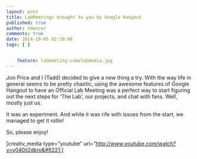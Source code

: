 ```yaml
---
layout: post
title: LabMeetings brought to you by Google Hangout
published: true
author: tmencer
comments: true
date: 2014-10-05 02:10:48
tags: [ ]


    feature: labmeeting-cubelabmedia.jpg
---
```

Jon Price and I (Tadd) decided to give a new thing a try. With the way life in general seems to be pretty chaotic, using the awesome features of Google Hangout to have an Official Lab Meeting was a perfect way to start figuring out the next steps for &#8216;The Lab&#8217;, our projects, and chat with fans. Well, mostly just us.

It was an experiment. And while it was rife with issues from the start, we managed to get it rollin!

So, please enjoy!

[creativ_media type=&#8221;youtube&#8221; url=&#8221;http://www.youtube.com/watch?v=y040il2dkro&#8221;]
